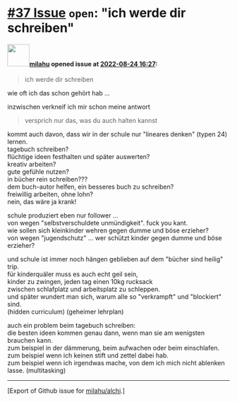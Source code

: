 # [\#37 Issue](https://github.com/milahu/alchi/issues/37) `open`: "ich werde dir schreiben"

#### <img src="https://avatars.githubusercontent.com/u/12958815?v=4" width="50">[milahu](https://github.com/milahu) opened issue at [2022-08-24 16:27](https://github.com/milahu/alchi/issues/37):

> ich werde dir schreiben

wie oft ich das schon gehört hab ...

inzwischen verkneif ich mir schon meine antwort

> versprich nur das, was du auch halten kannst

kommt auch davon, dass wir in der schule nur "lineares denken" (typen
24) lernen.  
tagebuch schreiben?  
flüchtige ideen festhalten und später auswerten?  
kreativ arbeiten?  
gute gefühle nutzen?  
in bücher rein schreiben???  
dem buch-autor helfen, ein besseres buch zu schreiben?  
freiwillig arbeiten, ohne lohn?  
nein, das wäre ja krank!

schule produziert eben nur follower ...  
von wegen "selbstverschuldete unmündigkeit". fuck you kant.  
wie sollen sich kleinkinder wehren gegen dumme und böse erzieher?  
von wegen "jugendschutz" ... wer schützt kinder gegen dumme und böse
erzieher?

und schule ist immer noch hängen geblieben auf dem "bücher sind heilig"
trip.  
für kinderquäler muss es auch echt geil sein,  
kinder zu zwingen, jeden tag einen 10kg rucksack  
zwischen schlafplatz und arbeitsplatz zu schleppen.  
und später wundert man sich, warum alle so "verkrampft" und "blockiert"
sind.  
(hidden curriculum) (geheimer lehrplan)

auch ein problem beim tagebuch schreiben:  
die besten ideen kommen genau dann, wenn man sie am wenigsten brauchen
kann.  
zum beispiel in der dämmerung, beim aufwachen oder beim einschlafen.  
zum beispiel wenn ich keinen stift und zettel dabei hab.  
zum beispiel wenn ich irgendwas mache, von dem ich mich nicht ablenken
lasse. (multitasking)

------------------------------------------------------------------------

\[Export of Github issue for
[milahu/alchi](https://github.com/milahu/alchi).\]
